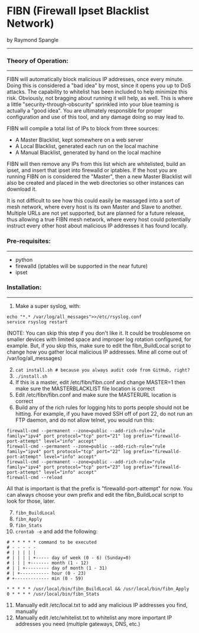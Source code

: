 # FIBN (Firewall Ipset Blacklist Network)
by Raymond Spangle

---------------------------------------------

### Theory of Operation:
- - - - - - - - - - 

FIBN will automatically block malicious IP addresses, once every minute.  Doing this is considered a "bad idea" by 
most, since it opens you up to DoS attacks.  The capability to whitelist has been included to help minimize this 
risk.  Obviously, not bragging about running it will help, as well.   This is where a little "security-through-obscurity" 
sprinkled into your blue teaming is actually a "good idea".  You are ultimately responsible for proper configuration 
and use of this tool, and any damage doing so may lead to.

FIBN will compile a total list of IPs to block from three sources:
- A Master Blacklist, kept somewhere on a web server
- A Local Blacklist, generated each run on the local machine
- A Manual Blacklist, generated by hand on the local machine

FIBN will then remove any IPs from this list which are whitelisted, build an ipset, and insert that ipset into
firewalld or iptables.  If the host you are running FIBN on is considered the "Master", then a new Master Blacklist
will also be created and placed in the web directories so other instances can download it.

It is not difficult to see how this could easily be massaged into a sort of mesh network, where every host is its
own Master and Slave to another.  Multiple URLs are not yet supported, but are planned for a future release, thus 
allowing a true FIBN mesh network, where every host could potentially instruct every other host about malicious IP
addresses it has found locally.


### Pre-requisites:
- - - - - - - -

- python
- firewalld (iptables will be supported in the near future)
- ipset


### Installation:
- - - - - - -

1) Make a super syslog, with:
```
echo "*.* /var/log/all_messages">>/etc/rsyslog.conf
service rsyslog restart
```
(NOTE: You can skip this step if you don't like it.  It could be troublesome on smaller devices with limited space 
and improper log rotation configured, for example.  But, if you skip this, make sure to edit the fibn_BuildLocal 
script to change how you gather local malicious IP addresses.  Mine all come out of /var/log/all_messages)

2) `cat install.sh # because you always audit code from GitHub, right?`
3) `./install.sh`
4) If this is a master, edit /etc/fibn/fibn.conf and change MASTER=1 then make sure the MASTERBLACKLIST file location is correct
5) Edit /etc/fibn/fibn.conf and make sure the MASTERURL location is correct
6) Build any of the rich rules for logging hits to ports people should not be hitting.  For example, if you have moved SSH
off of port 22, do not run an FTP daemon, and do not allow telnet, you would run this:

```
firewall-cmd --permanent --zone=public --add-rich-rule="rule family="ipv4" port protocol="tcp" port="21" log prefix="firewalld-port-attempt" level="info" accept"
firewall-cmd --permanent --zone=public --add-rich-rule="rule family="ipv4" port protocol="tcp" port="22" log prefix="firewalld-port-attempt" level="info" accept"
firewall-cmd --permanent --zone=public --add-rich-rule="rule family="ipv4" port protocol="tcp" port="23" log prefix="firewalld-port-attempt" level="info" accept"
firewall-cmd --reload
```
All that is important is that the prefix is "firewalld-port-attempt" for now.  You can always choose your own prefix and edit the
fibn_BuildLocal script to look for those, later.

7) `fibn_BuildLocal`
8) `fibn_Apply`
9) `fibn_Stats`
10) `crontab -e` and add the following:

```
# * * * * * command to be executed
# - - - - -
# | | | | |
# | | | | +----- day of week (0 - 6) (Sunday=0)
# | | | +------- month (1 - 12)
# | | +--------- day of month (1 - 31)
# | +----------- hour (0 - 23)
# +------------- min (0 - 59)

* * * * * /usr/local/bin/fibn_BuildLocal && /usr/local/bin/fibn_Apply
0 * * * * /usr/local/bin/fibn_Stats
```

11) Manually edit /etc/local.txt to add any malicious IP addresses you find, manually
12) Manually edit /etc/whitelist.txt to whitelist any more important IP addresses you need (multiple gateways, DNS, etc.)


